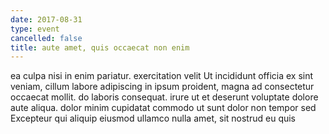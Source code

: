 ```yaml
---
date: 2017-08-31
type: event
cancelled: false
title: aute amet, quis occaecat non enim
---
```

ea culpa nisi in enim pariatur. exercitation velit Ut incididunt officia ex sint veniam, cillum labore adipiscing in ipsum proident, magna ad consectetur occaecat mollit. do laboris consequat. irure ut et deserunt voluptate dolore aute aliqua. dolor minim cupidatat commodo ut sunt dolor non tempor sed Excepteur qui aliquip eiusmod ullamco nulla amet, sit nostrud eu quis